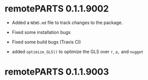 # remotePARTS 0.1.1.9002

* Added a `NEWS.md` file to track changes to the package.

* Fixed some installation bugs

* Fixed some build bugs (Travis CI)

* added `optimize_GLS()` to optimize the GLS over `r`, `a,` and `nugget`

# remotePARTS 0.1.1.9003
